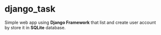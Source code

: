 # django_task
Simple web app using **Django Framework** that list and create user account by store it in **SQLite** database.
